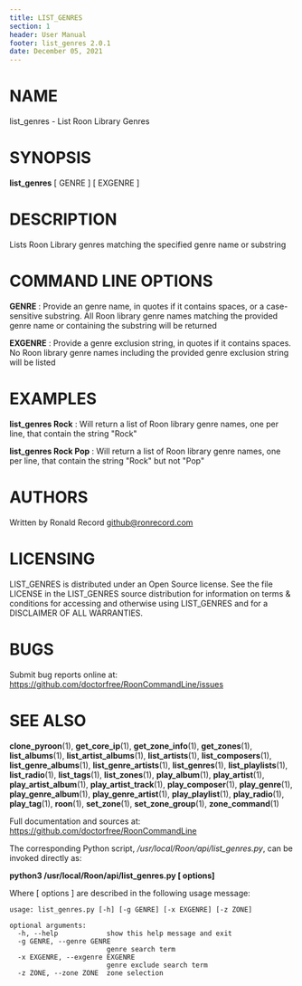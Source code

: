 ```yaml
---
title: LIST_GENRES
section: 1
header: User Manual
footer: list_genres 2.0.1
date: December 05, 2021
---
```

# NAME
list_genres - List Roon Library Genres

# SYNOPSIS
**list_genres** [ GENRE ] [ EXGENRE ]

# DESCRIPTION
Lists Roon Library genres matching the specified genre name or substring

# COMMAND LINE OPTIONS
**GENRE**
: Provide an genre name, in quotes if it contains spaces, or a case-sensitive substring. All Roon library genre names matching the provided genre name or containing the substring will be returned

**EXGENRE**
: Provide a genre exclusion string, in quotes if it contains spaces. No Roon library genre names including the provided genre exclusion string will be listed

# EXAMPLES
**list_genres Rock**
: Will return a list of Roon library genre names, one per line, that contain the string "Rock"

**list_genres Rock Pop**
: Will return a list of Roon library genre names, one per line, that contain the string "Rock" but not "Pop"

# AUTHORS
Written by Ronald Record github@ronrecord.com

# LICENSING
LIST_GENRES is distributed under an Open Source license.
See the file LICENSE in the LIST_GENRES source distribution
for information on terms &amp; conditions for accessing and
otherwise using LIST_GENRES and for a DISCLAIMER OF ALL WARRANTIES.

# BUGS
Submit bug reports online at: https://github.com/doctorfree/RoonCommandLine/issues

# SEE ALSO
**clone_pyroon**(1), **get_core_ip**(1), **get_zone_info**(1), **get_zones**(1), **list_albums**(1), **list_artist_albums**(1), **list_artists**(1), **list_composers**(1), **list_genre_albums**(1), **list_genre_artists**(1), **list_genres**(1), **list_playlists**(1), **list_radio**(1), **list_tags**(1), **list_zones**(1), **play_album**(1), **play_artist**(1), **play_artist_album**(1), **play_artist_track**(1), **play_composer**(1), **play_genre**(1), **play_genre_album**(1), **play_genre_artist**(1), **play_playlist**(1), **play_radio**(1), **play_tag**(1), **roon**(1), **set_zone**(1), **set_zone_group**(1), **zone_command**(1)

Full documentation and sources at: https://github.com/doctorfree/RoonCommandLine

The corresponding Python script, */usr/local/Roon/api/list_genres.py*,
can be invoked directly as:

**python3 /usr/local/Roon/api/list_genres.py [ options]**

Where [ options ] are described in the following usage message:

~~~~
usage: list_genres.py [-h] [-g GENRE] [-x EXGENRE] [-z ZONE]

optional arguments:
  -h, --help            show this help message and exit
  -g GENRE, --genre GENRE
                        genre search term
  -x EXGENRE, --exgenre EXGENRE
                        genre exclude search term
  -z ZONE, --zone ZONE  zone selection
~~~~
